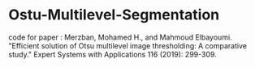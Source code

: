 # Ostu-Multilevel-Segmentation
code for paper : Merzban, Mohamed H., and Mahmoud Elbayoumi. "Efficient solution of Otsu multilevel image thresholding: A comparative study." Expert Systems with Applications 116 (2019): 299-309.
